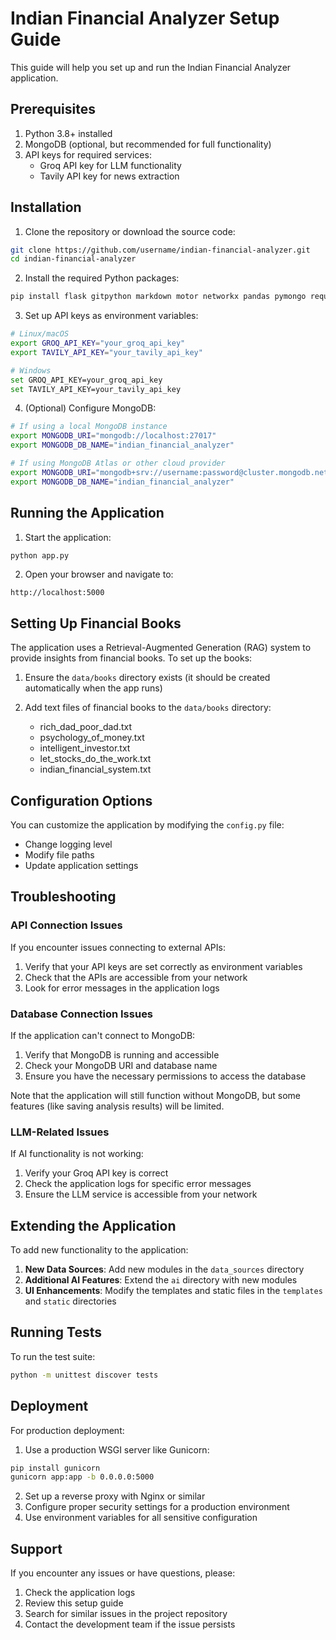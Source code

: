 # Indian Financial Analyzer Setup Guide

This guide will help you set up and run the Indian Financial Analyzer application.

## Prerequisites

1. Python 3.8+ installed
2. MongoDB (optional, but recommended for full functionality)
3. API keys for required services:
   - Groq API key for LLM functionality
   - Tavily API key for news extraction

## Installation

1. Clone the repository or download the source code:

```bash
git clone https://github.com/username/indian-financial-analyzer.git
cd indian-financial-analyzer
```

2. Install the required Python packages:

```bash
pip install flask gitpython markdown motor networkx pandas pymongo requests
```

3. Set up API keys as environment variables:

```bash
# Linux/macOS
export GROQ_API_KEY="your_groq_api_key"
export TAVILY_API_KEY="your_tavily_api_key"

# Windows
set GROQ_API_KEY=your_groq_api_key
set TAVILY_API_KEY=your_tavily_api_key
```

4. (Optional) Configure MongoDB:

```bash
# If using a local MongoDB instance
export MONGODB_URI="mongodb://localhost:27017"
export MONGODB_DB_NAME="indian_financial_analyzer"

# If using MongoDB Atlas or other cloud provider
export MONGODB_URI="mongodb+srv://username:password@cluster.mongodb.net"
export MONGODB_DB_NAME="indian_financial_analyzer"
```

## Running the Application

1. Start the application:

```bash
python app.py
```

2. Open your browser and navigate to:

```
http://localhost:5000
```

## Setting Up Financial Books

The application uses a Retrieval-Augmented Generation (RAG) system to provide insights from financial books. To set up the books:

1. Ensure the `data/books` directory exists (it should be created automatically when the app runs)

2. Add text files of financial books to the `data/books` directory:
   - rich_dad_poor_dad.txt
   - psychology_of_money.txt
   - intelligent_investor.txt
   - let_stocks_do_the_work.txt
   - indian_financial_system.txt

## Configuration Options

You can customize the application by modifying the `config.py` file:

- Change logging level
- Modify file paths
- Update application settings

## Troubleshooting

### API Connection Issues

If you encounter issues connecting to external APIs:

1. Verify that your API keys are set correctly as environment variables
2. Check that the APIs are accessible from your network
3. Look for error messages in the application logs

### Database Connection Issues

If the application can't connect to MongoDB:

1. Verify that MongoDB is running and accessible
2. Check your MongoDB URI and database name
3. Ensure you have the necessary permissions to access the database

Note that the application will still function without MongoDB, but some features (like saving analysis results) will be limited.

### LLM-Related Issues

If AI functionality is not working:

1. Verify your Groq API key is correct
2. Check the application logs for specific error messages
3. Ensure the LLM service is accessible from your network

## Extending the Application

To add new functionality to the application:

1. **New Data Sources**: Add new modules in the `data_sources` directory
2. **Additional AI Features**: Extend the `ai` directory with new modules
3. **UI Enhancements**: Modify the templates and static files in the `templates` and `static` directories

## Running Tests

To run the test suite:

```bash
python -m unittest discover tests
```

## Deployment

For production deployment:

1. Use a production WSGI server like Gunicorn:

```bash
pip install gunicorn
gunicorn app:app -b 0.0.0.0:5000
```

2. Set up a reverse proxy with Nginx or similar
3. Configure proper security settings for a production environment
4. Use environment variables for all sensitive configuration

## Support

If you encounter any issues or have questions, please:

1. Check the application logs
2. Review this setup guide
3. Search for similar issues in the project repository
4. Contact the development team if the issue persists